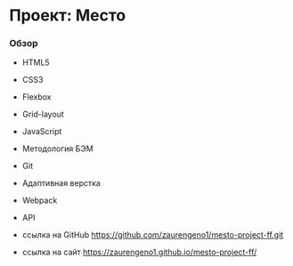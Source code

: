 # Проект: Место

### Обзор

- HTML5
- CSS3
- Flexbox
- Grid-layout
- JavaScript
- Методология БЭМ
- Git
- Адаптивная верстка
- Webpack
- API

- ссылка на GitHub  https://github.com/zaurengeno1/mesto-project-ff.git
- ссылка на сайт    https://zaurengeno1.github.io/mesto-project-ff/

 
